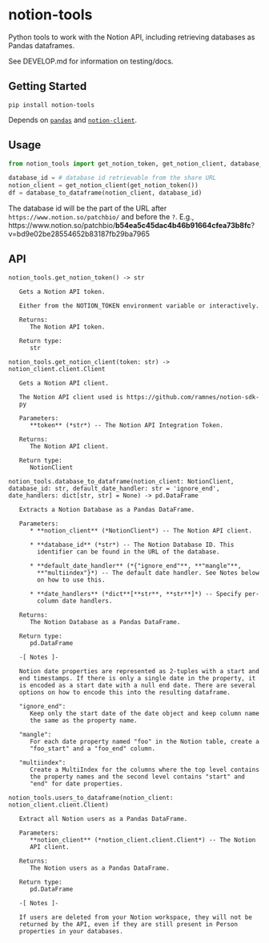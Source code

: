 # notion-tools

Python tools to work with the Notion API, including retrieving databases as
Pandas dataframes.

See DEVELOP.md for information on testing/docs.

## Getting Started

```shell
pip install notion-tools
```

Depends on [`pandas`](https://pandas.pydata.org/) and
[`notion-client`](https://github.com/ramnes/notion-sdk-py).

## Usage

```python
from notion_tools import get_notion_token, get_notion_client, database_to_dataframe

database_id = # database id retrievable from the share URL
notion_client = get_notion_client(get_notion_token())
df = database_to_dataframe(notion_client, database_id)
```
The database id will be the part of the URL after `https://www.notion.so/patchbio/` and before the `?`. E.g., https<area>://www<area>.notion.so/patchbio/**b54ea5c45dac4b46b91664cfea73b8fc**?v=bd9e02be28554652b83187fb29ba7965

## API

```
notion_tools.get_notion_token() -> str

   Gets a Notion API token.

   Either from the NOTION_TOKEN environment variable or interactively.

   Returns:
      The Notion API token.

   Return type:
      str

notion_tools.get_notion_client(token: str) -> notion_client.client.Client

   Gets a Notion API client.

   The Notion API client used is https://github.com/ramnes/notion-sdk-
   py

   Parameters:
      **token** (*str*) -- The Notion API Integration Token.

   Returns:
      The Notion API client.

   Return type:
      NotionClient

notion_tools.database_to_dataframe(notion_client: NotionClient, database_id: str, default_date_handler: str = 'ignore_end', date_handlers: dict[str, str] = None) -> pd.DataFrame

   Extracts a Notion Database as a Pandas DataFrame.

   Parameters:
      * **notion_client** (*NotionClient*) -- The Notion API client.

      * **database_id** (*str*) -- The Notion Database ID. This
        identifier can be found in the URL of the database.

      * **default_date_handler** (*{"ignore_end"**, **"mangle"**,
        **"multiindex"}*) -- The default date handler. See Notes below
        on how to use this.

      * **date_handlers** (*dict**[**str**, **str**]*) -- Specify per-
        column date handlers.

   Returns:
      The Notion Database as a Pandas DataFrame.

   Return type:
      pd.DataFrame

   -[ Notes ]-

   Notion date properties are represented as 2-tuples with a start and
   end timestamps. If there is only a single date in the property, it
   is encoded as a start date with a null end date. There are several
   options on how to encode this into the resulting dataframe.

   "ignore_end":
      Keep only the start date of the date object and keep column name
      the same as the property name.

   "mangle":
      For each date property named "foo" in the Notion table, create a
      "foo_start" and a "foo_end" column.

   "multiindex":
      Create a MultiIndex for the columns where the top level contains
      the property names and the second level contains "start" and
      "end" for date properties.

notion_tools.users_to_dataframe(notion_client: notion_client.client.Client)

   Extract all Notion users as a Pandas DataFrame.

   Parameters:
      **notion_client** (*notion_client.client.Client*) -- The Notion
      API client.

   Returns:
      The Notion users as a Pandas DataFrame.

   Return type:
      pd.DataFrame

   -[ Notes ]-

   If users are deleted from your Notion workspace, they will not be
   returned by the API, even if they are still present in Person
   properties in your databases.
```
